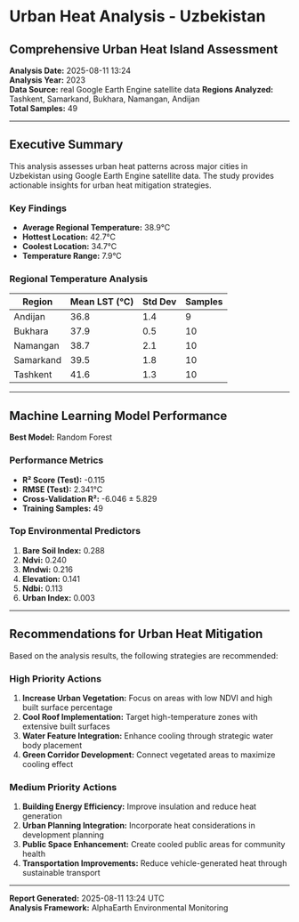 # Urban Heat Analysis - Uzbekistan
## Comprehensive Urban Heat Island Assessment

**Analysis Date:** 2025-08-11 13:24  
**Analysis Year:** 2023  
**Data Source:** real Google Earth Engine satellite data
**Regions Analyzed:** Tashkent, Samarkand, Bukhara, Namangan, Andijan  
**Total Samples:** 49

---

## Executive Summary

This analysis assesses urban heat patterns across major cities in Uzbekistan using Google Earth Engine satellite data. The study provides actionable insights for urban heat mitigation strategies.

### Key Findings


- **Average Regional Temperature:** 38.9°C
- **Hottest Location:** 42.7°C
- **Coolest Location:** 34.7°C
- **Temperature Range:** 7.9°C

### Regional Temperature Analysis

| Region | Mean LST (°C) | Std Dev | Samples |
|--------|---------------|---------|---------|
| Andijan | 36.8 | 1.4 | 9 |
| Bukhara | 37.9 | 0.5 | 10 |
| Namangan | 38.7 | 2.1 | 10 |
| Samarkand | 39.5 | 1.8 | 10 |
| Tashkent | 41.6 | 1.3 | 10 |

---

## Machine Learning Model Performance

**Best Model:** Random Forest

### Performance Metrics
- **R² Score (Test):** -0.115
- **RMSE (Test):** 2.341°C
- **Cross-Validation R²:** -6.046 ± 5.829
- **Training Samples:** 49

### Top Environmental Predictors

1. **Bare Soil Index:** 0.288
2. **Ndvi:** 0.240
3. **Mndwi:** 0.216
4. **Elevation:** 0.141
5. **Ndbi:** 0.113
6. **Urban Index:** 0.003

---

## Recommendations for Urban Heat Mitigation

Based on the analysis results, the following strategies are recommended:

### High Priority Actions

1. **Increase Urban Vegetation:** Focus on areas with low NDVI and high built surface percentage
2. **Cool Roof Implementation:** Target high-temperature zones with extensive built surfaces
3. **Water Feature Integration:** Enhance cooling through strategic water body placement
4. **Green Corridor Development:** Connect vegetated areas to maximize cooling effect

### Medium Priority Actions

1. **Building Energy Efficiency:** Improve insulation and reduce heat generation
2. **Urban Planning Integration:** Incorporate heat considerations in development planning
3. **Public Space Enhancement:** Create cooled public areas for community health
4. **Transportation Improvements:** Reduce vehicle-generated heat through sustainable transport

---

**Report Generated:** 2025-08-11 13:24 UTC  
**Analysis Framework:** AlphaEarth Environmental Monitoring  

